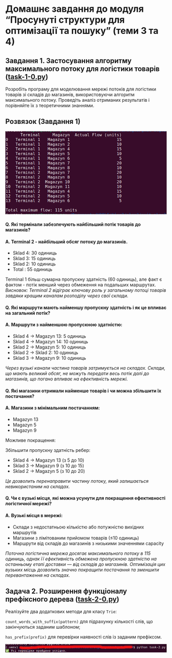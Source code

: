 # Домашнє завдання до модуля “Просунуті структури для оптимізації та пошуку” (теми 3 та 4)

## Завдання 1. Застосування алгоритму максимального потоку для логістики товарів ([task-1-0.py](./task-1-0.py))

Розробіть програму для моделювання мережі потоків для логістики товарів зі складів до магазинів, використовуючи алгоритм максимального потоку. Проведіть аналіз отриманих результатів і порівняйте їх з теоретичними знаннями.

## Розвязок (Завдання 1)

![resultat of task 1](./task-1-0.png)

#### Q. Які термінали забезпечують найбільший потік товарів до магазинів?

#### A. Terminal 2 - найбільший обсяг потоку до магазинів.

- Sklad 4: 30 одиниць
- Sklad 3: 15 одиниць
- Sklad 2: 10 одиниць
- Total : 55 одиниць

Terminal 1 більш сумарна пропускну здатність (60 одиниць), але факт є фактом - потік менший через обмеження на подальших маршрутах.
<i>Висновок: Terminal 2 відіграє ключову роль у загальному потоці товарів завдяки кращим каналам розподілу через свої склади.</i>

#### Q. Які маршрути мають найменшу пропускну здатність і як це впливає на загальний потік?

#### A. Маршрути з найменшою пропускною здатністю:

- Sklad 4 -> Magazyn 13: 5 одиниць
- Sklad 4 -> Magazyn 14: 10 одиниць
- Sklad 2 -> Magazyn 5: 10 одиниць
- Sklad 2 -> Sklad 2: 10 одиниць
- Sklad 3 -> Magazyn 9: 10 одиниць

<i>Через вузькі канали частина товарів затримується на складах. Склади, що мають великий обсяг, не можуть передати весь потік далі до магазинів, що погано впливає на ефективність мережі.</i>

#### Q. Які магазини отримали найменше товарів і чи можна збільшити їх постачання?

#### A. Магазини з мінімальним постачанням:

- Magazyn 13
- Magazyn 5
- Magazyn 9

Можливе покращення:

Збільшити пропускну здатність ребер:

- Sklad 4 -> Magazyn 13 (з 5 до 10)
- Sklad 3 -> Magazyn 9 (з 10 до 15)
- Sklad 2 -> Magazyn 5 (з 10 до 20)

<i>Це дозволить перенаправити частину потоку, який залишається невикористаним на складах.</i>

#### Q. Чи є вузькі місця, які можна усунути для покращення ефективності логістичної мережі?

#### A. Вузькі місця в мережі:

- Склади з недостатньою кількістю або потужністю вихідних маршрутів
- Магазини з лімітованим прийомом товарів (≤10 одиниць)
- Маршрути від складів до магазинів з низькими значеннями capacity

<i>Поточна логістична мережа досягає максимального потоку в 115 одиниць, однак її ефективність обмежена пропускною здатністю на останньому етапі доставки — від складів до магазинів. Оптимізація цих вузьких місць дозволить значно покращити постачання та зменшити перевантаження на складах.</i>

## Задача 2. Розширення функціоналу префіксного дерева ([task-2-0.py](./task-2-0.py))

Реалізуйте два додаткових методи для класу `Trie`:

`count_words_with_suffix(pattern)` для підрахунку кількості слів, що закінчуються заданим шаблоном;

`has_prefix(prefix)` для перевірки наявності слів із заданим префіксом.

![result of task 2](./task-2-0.png)
